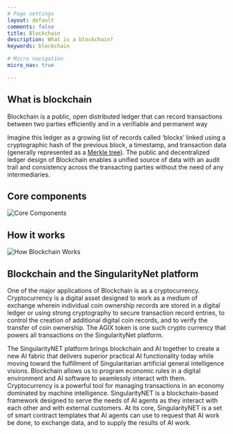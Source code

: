 ```yaml
---
# Page settings
layout: default
comments: false
title: Blockchain
description: What is a blockchain?
keywords: blockchain

# Micro navigation
micro_nav: true

---
```


## What is blockchain

Blockchain is a public, open distributed ledger that can record transactions between two parties efficiently and in a verifiable and permanent way

Imagine this ledger as a growing list of records called ‘blocks’ linked using a cryptographic hash of the previous block, a timestamp, and transaction data (generally represented as a <a href="https://en.wikipedia.org/wiki/Merkle_tree" target="_blank">Merkle tree</a>). The public and decentralized ledger design of Blockchain enables a unified source of data with an audit trail and consistency across the transacting parties without the need of any intermediaries.

## Core components
![Core Components](/assets/img/concepts/blockchaincomponents.png)

## How it works
![How Blockchain Works](/assets/img/concepts/howblockchainworks.png)

## Blockchain and the SingularityNet platform
One of the major applications of Blockchain is as a cryptocurrency. Cryptocurrency is a digital asset designed to work as a medium of exchange wherein individual coin ownership records are stored in a digital ledger or using strong cryptography to secure transaction record entries, to control the creation of additional digital coin records, and to verify the transfer of coin ownership. The AGIX token is one such crypto currency that powers all transactions on the SingularityNet platform.

The SingularityNET platform brings blockchain and AI together to create a new AI fabric that delivers superior practical AI functionality today while moving toward the fulfillment of Singularitarian artificial general intelligence visions. Blockchain allows us to program economic rules in a digital environment and AI software to seamlessly interact with them.
Cryptocurrency is a powerful tool for managing transactions in an economy dominated by machine intelligence. SingularityNET is a blockchain-based framework designed to serve the needs of AI agents as they interact with each other and with external customers. At its core, SingularityNET is a set of smart contract templates that AI agents can use to request that AI work be done, to exchange data, and to supply the results of AI work.